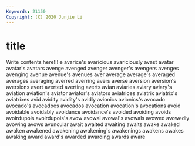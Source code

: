 ```yaml
---
Keywords: 21150
Copyright: (C) 2020 Junjie Li
---
```


# title

Write contents here!!!
e
avarice's 
avaricious 
avariciously 
avast 
avatar 
avatar's 
avatars 
avenge 
avenged 
avenger
avenger's 
avengers 
avenges 
avenging 
avenue 
avenue's 
avenues 
aver 
average 
average's
averaged 
averages 
averaging 
averred 
averring 
avers 
averse 
aversion 
aversion's 
aversions
avert 
averted 
averting 
averts 
avian 
aviaries 
aviary 
aviary's 
aviation 
aviation's
aviator 
aviator's 
aviators 
aviatrices 
aviatrix 
aviatrix's 
aviatrixes 
avid 
avidity 
avidity's
avidly 
avionics 
avionics's 
avocado 
avocado's 
avocadoes 
avocados 
avocation 
avocation's 
avocations
avoid 
avoidable 
avoidably 
avoidance 
avoidance's 
avoided 
avoiding 
avoids 
avoirdupois 
avoirdupois's
avow 
avowal 
avowal's 
avowals 
avowed 
avowedly 
avowing 
avows 
avuncular 
await
awaited 
awaiting 
awaits 
awake 
awaked 
awaken 
awakened 
awakening 
awakening's 
awakenings
awakens 
awakes 
awaking 
award 
award's 
awarded 
awarding 
awards 
aware 

